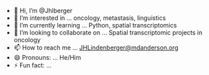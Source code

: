 - 👋 Hi, I’m @Jhlberger
- 👀 I’m interested in ... oncology, metastasis, linguistics
- 🌱 I’m currently learning ... Python, spatial transcriptomics
- 💞️ I’m looking to collaborate on ... Spatial transcriptomic projects in oncology
- 📫 How to reach me ... JHLindenberger@mdanderson.org
- 😄 Pronouns: ... He/Him
- ⚡ Fun fact: ...

<!---
Jhlberger/Jhlberger is a ✨ special ✨ repository because its `README.md` (this file) appears on your GitHub profile.
You can click the Preview link to take a look at your changes.
--->
